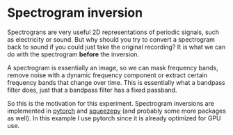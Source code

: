 # Spectrogram inversion

Spectrograns are very useful 2D representations of periodic signals, such as electricity or sound. But why should you try to convert a spectrogram back to sound if you could just take the original recording? It is what we can do with the spectrogram **before** the inversion.

A spectrogram is essentially an image, so we can mask frequency bands, remove noise with a dynamic frequency component or extract certain frequency bands that change over time. This is essentially what a bandpass filter does, just that a bandpass filter has a fixed passband. 

So this is the motivation for this experiment. Spectrogram inversions are implemented in [pytorch](https://pytorch.org/) and [squeezepy](https://github.com/OverLordGoldDragon/ssqueezepy) (and probably some more packages as well). In this example I use pytorch since it is already optimized for GPU use.
